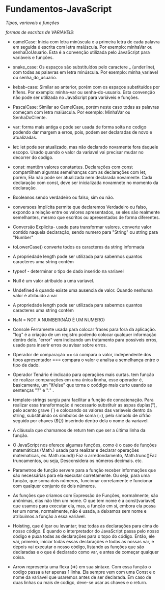 # Fundamentos-JavaScript
 *Tipos, variaveis e funções*

 *formas de escritas de VARIAVEIS:*
- camelCase: Inicia com letra minúscula e a primeira letra de cada palavra em seguida é escrita com letra maiúscula. Por exemplo: minhaVar ou senhaDoUsuario. Esta é a convenção utilizada pelo JavaScript para variáveis e funções.
- snake_case: Os espaços são substituídos pelo caractere _ (underline), com todas as palavras em letra minúscula. Por exemplo: minha_variavel ou senha_do_usuario.
- kebab-case: Similar ao anterior, porém com os espaços substituídos por hífens. Por exemplo: minha-var ou senha-do-usuario. Esta convenção não pode ser utilizada no JavaScript para variáveis e funções.
- PascalCase: Similar ao CamelCase, porém neste caso todas as palavras começam com letra maiúscula. Por exemplo: MinhaVar ou SenhaDoCliente.

- var: forma mais antiga e pode ser usada de forma solta no codigo podendo dar margem a erros, pois, podem ser declaradas de novo e atualizadas.

- let: let pode ser atualizado, mas não declarado novamente fora daquele escopo. Usado quando o valor da variavel vai precisar mudar no decorrer do codigo.

- const: mantêm valores constantes. Declarações com const compartilham algumas semelhanças com as declarações com let, porém, Ela não pode ser atualizada nem declarada novamente. Cada declaração com const, deve ser inicializada novamnete no momento da declaração. 

- Booleanos sendo verdadeiro ou falso, sim ou não.
- conversoes Implícita permite que declaremos Verdadeiro ou falso, expondo a relação entre os valores apresentados, se eles são realmente semelhantes, mesmo que escritos ou apresentados de forma diferentes.
- Conversão Explicita- usada para transformar valores. converte valor contido naquela declaração, sendo numero para "String" ou string para "Number"

- toLowerCase()  converte todos os caracteres da string informada 

- A propriedade length pode ser utilizada para sabermos quantos caracteres uma string contém

- typeof - determinar o tipo de dado inserido na variavel 

- Null é um valor atribuido a uma variavel.

- Undefined é quando existe uma ausencia de valor. Quando nenhuma valor é atribuido a var

- A propriedade length pode ser utilizada para sabermos quantos caracteres uma string contém

- NaN = NOT A NUMBER(NÃO É UM NUMERO)

- Console Ferramente usada para colocar frases para fora da aplicação. "log" é a criação de um registro podendo colocar qualquer informação dentro dele. "error" vem indicando um tratamento para possiveis erros, usado para inserir erros ou avisar sobre erros.

- Operador de comparação 
== só compara o valor, independente dos tipos apresentador 
=== compara o valor e analisa a semelhança entre o tipo de dado.

- Operador Tenário é indicado para operações mais curtas.
tem função de realizar comparações em uma única linnha, esse operador é, basicamente, um "if/else" que torna o coódigo mais curto usando as sentenças "?" e ":" .

- template-strings surgiu para facilitar a função de concatenação. Para realizar essa transformação é necessario substituir as aspas duplas("), pelo acento grave (`) e colocando os valores das variaveis dentro da string, substituindo os simbolos de soma (+), pelo simbolo de cifrão seguido por chaves (${}) inserindo dentro dela o nome da variavel.

- A cláusula que chamamos de return tem que ser a última linha da função.

- O JavaScript nos oferece algumas funções, como é o caso de funções matemáticas (Math.) usada para realizar e declarar operações matematicas, ex. Math.round() Faz o arredondamento, Math.trunc()Faz truncamentos, ou seja, Desconsidera os números decimais. etc.

- Parametros de função servem para a função receber informações que são necessárias para ela executar corretamente. Ou seja, para uma função, que soma dois números, funcionar corretamente e funcionar com qualquer conjunto de dois números.

- As funções que criamos com Expressão de Funções, normalmente, são anônimas, elas não têm um nome. O que tem nome é a const(variavel) que usamos para executar ela, mas, a função em si, embora ela possa ter um nome, normalmente, não é usada, a deixamos sem nome e atribuimos a função a essa variável.

- Hoisting, que é içar ou levantar; traz todas as declarações para cima do nosso código. É quando o interpretador do JavaScript passa pelo nosso código e puxa todas as declarações para o topo do código. Então, ele vai, primeiro, iniciar todas essas declarações e todas as nossas var, e depois vai executar o nosso código, listando as funções que são declaradas e o que é declarado como var, e antes de começar qualquer coisa.

- Arrow representa uma flexa (=>) em sua sintaxe. Com essa função o codigo passa a ter apenas 1 linha. Ela sempre vem com uma Const e o nome da variavel que usaremos antes de ser declarada. Em caso de duas linhas ou mais de codigo, deve-se usar as chaves e o return.
